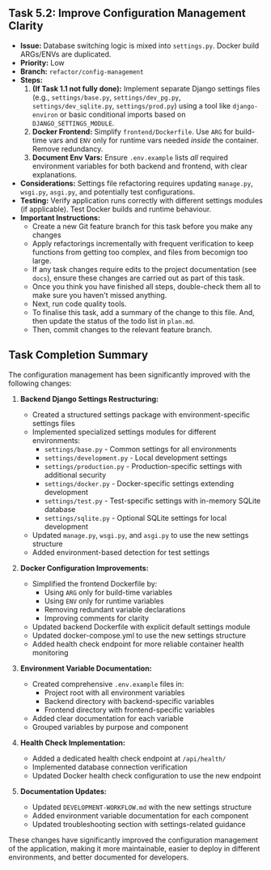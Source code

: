 ## Task 5.2: Improve Configuration Management Clarity

-   **Issue:** Database switching logic is mixed into `settings.py`. Docker build ARGs/ENVs are duplicated.
-   **Priority:** Low
-   **Branch:** `refactor/config-management`
-   **Steps:**
    1.  **(If Task 1.1 not fully done):** Implement separate Django settings files (e.g., `settings/base.py`, `settings/dev_pg.py`, `settings/dev_sqlite.py`, `settings/prod.py`) using a tool like `django-environ` or basic conditional imports based on `DJANGO_SETTINGS_MODULE`.
    2.  **Docker Frontend:** Simplify `frontend/Dockerfile`. Use `ARG` for build-time vars and `ENV` only for runtime vars needed _inside_ the container. Remove redundancy.
    3.  **Document Env Vars:** Ensure `.env.example` lists _all_ required environment variables for both backend and frontend, with clear explanations.
-   **Considerations:** Settings file refactoring requires updating `manage.py`, `wsgi.py`, `asgi.py`, and potentially test configurations.
-   **Testing:** Verify application runs correctly with different settings modules (if applicable). Test Docker builds and runtime behaviour.
-   **Important Instructions:**
    -   Create a new Git feature branch for this task before you make any changes
    -   Apply refactorings incrementally with frequent verification to keep functions from getting too complex, and files from becomign too large.
    -   If any task changes require edits to the project documentation (see `docs`), ensure these changes are carried out as part of this task.
    -   Once you think you have finished all steps, double-check them all to make sure you haven't missed anything.
    -   Next, run code quality tools.
    -   To finalise this task, add a summary of the change to this file. And, then update the status of the todo list in `plan.md`.
    -   Then, commit changes to the relevant feature branch.

## Task Completion Summary

The configuration management has been significantly improved with the following changes:

1. **Backend Django Settings Restructuring:**
   - Created a structured settings package with environment-specific settings files
   - Implemented specialized settings modules for different environments:
     - `settings/base.py` - Common settings for all environments
     - `settings/development.py` - Local development settings
     - `settings/production.py` - Production-specific settings with additional security
     - `settings/docker.py` - Docker-specific settings extending development
     - `settings/test.py` - Test-specific settings with in-memory SQLite database
     - `settings/sqlite.py` - Optional SQLite settings for local development
   - Updated `manage.py`, `wsgi.py`, and `asgi.py` to use the new settings structure
   - Added environment-based detection for test settings

2. **Docker Configuration Improvements:**
   - Simplified the frontend Dockerfile by:
     - Using `ARG` only for build-time variables
     - Using `ENV` only for runtime variables
     - Removing redundant variable declarations
     - Improving comments for clarity
   - Updated backend Dockerfile with explicit default settings module
   - Updated docker-compose.yml to use the new settings structure
   - Added health check endpoint for more reliable container health monitoring

3. **Environment Variable Documentation:**
   - Created comprehensive `.env.example` files in:
     - Project root with all environment variables
     - Backend directory with backend-specific variables
     - Frontend directory with frontend-specific variables
   - Added clear documentation for each variable
   - Grouped variables by purpose and component

4. **Health Check Implementation:**
   - Added a dedicated health check endpoint at `/api/health/`
   - Implemented database connection verification
   - Updated Docker health check configuration to use the new endpoint

5. **Documentation Updates:**
   - Updated `DEVELOPMENT-WORKFLOW.md` with the new settings structure
   - Added environment variable documentation for each component
   - Updated troubleshooting section with settings-related guidance

These changes have significantly improved the configuration management of the application, making it more maintainable, easier to deploy in different environments, and better documented for developers.